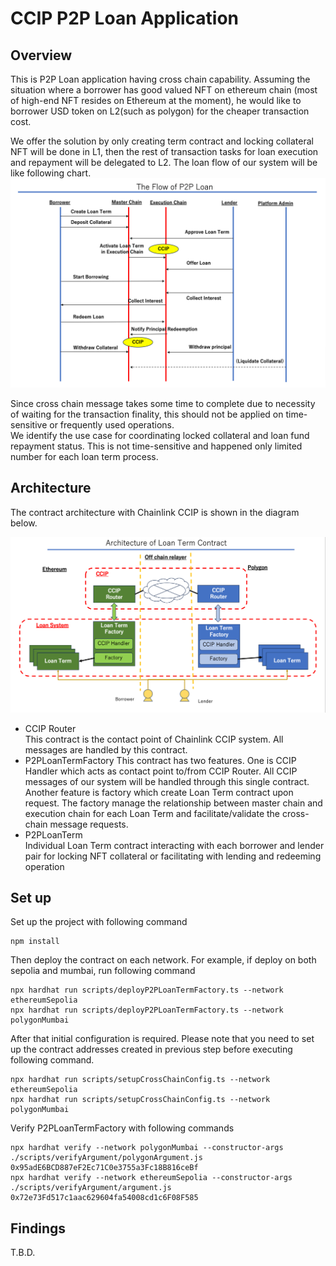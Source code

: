 # CCIP P2P Loan Application
## Overview
This is P2P Loan application having cross chain capability. 
Assuming the situation where a borrower has good valued NFT on ethereum chain (most of high-end NFT resides on Ethereum at the moment), 
he would like to borrower USD token on L2(such as polygon) for the cheaper transaction cost. 

We offer the solution by only creating term contract and locking collateral NFT will be done in L1, 
then the rest of transaction tasks for loan execution and repayment will be delegated to L2.
The loan flow of our system will be like following chart.
![loan_flow.png](docs/img/loan_flow.png)

Since cross chain message takes some time to complete due to necessity of waiting for the transaction finality, 
this should not be applied on time-sensitive or frequently used operations.   
We identify the use case for coordinating locked collateral and loan fund repayment status.
This is not time-sensitive and happened only limited number for each loan term process. 

## Architecture
The contract architecture with Chainlink CCIP is  shown in the diagram below.

![architecture.png](docs/img/architecture.png)

- CCIP Router   
This contract is the contact point of Chainlink CCIP system. All messages are handled by this contract.
- P2PLoanTermFactory
This contract has two features. One is CCIP Handler which acts as contact point to/from CCIP Router.
All CCIP messages of our system will be handled through this single contract.
Another feature is factory which create Loan Term contract upon request.
The factory manage the relationship between master chain and execution chain for each Loan Term and facilitate/validate the cross-chain message requests.
- P2PLoanTerm  
Individual Loan Term contract interacting with each borrower and lender pair for locking NFT collateral 
or facilitating with lending and redeeming operation



## Set up
Set up the project with following command
```
npm install
```

Then deploy the contract on each network. 
For example, if deploy on both sepolia and mumbai, run following command
```
npx hardhat run scripts/deployP2PLoanTermFactory.ts --network ethereumSepolia
npx hardhat run scripts/deployP2PLoanTermFactory.ts --network polygonMumbai
```
After that initial configuration is required. 
Please note that you need to set up the contract addresses created in previous step before executing following command. 
```
npx hardhat run scripts/setupCrossChainConfig.ts --network ethereumSepolia
npx hardhat run scripts/setupCrossChainConfig.ts --network polygonMumbai
```
Verify P2PLoanTermFactory with following commands
```
npx hardhat verify --network polygonMumbai --constructor-args ./scripts/verifyArgument/polygonArgument.js 0x95adE6BCD887eF2Ec71C0e3755a3Fc18B816ceBf
npx hardhat verify --network ethereumSepolia --constructor-args ./scripts/verifyArgument/argument.js 0x72e73Fd517c1aac629604fa54008cd1c6F08F585 
```

## Findings
T.B.D.
